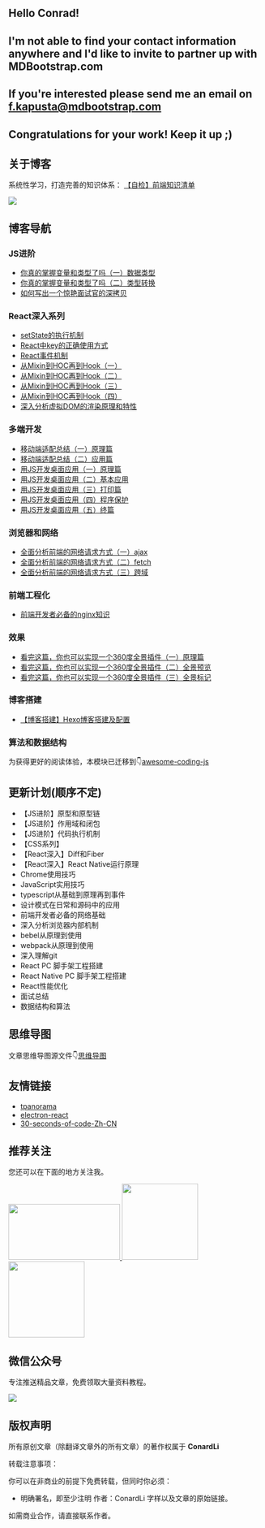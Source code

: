 ## Hello Conrad!
## I'm not able to find your contact information anywhere and I'd like to invite to partner up with MDBootstrap.com
## If you're interested please send me an email on f.kapusta@mdbootstrap.com
## Congratulations for your work! Keep it up ;)


## 关于博客

系统性学习，打造完善的知识体系： [【自检】前端知识清单](http://www.conardli.top/blog/article/综合/【自检】前端知识清单.html)


![](https://lsqimg-1257917459.cos.ap-beijing.myqcloud.com/blog/%E7%9F%A5%E8%AF%86%E4%BD%93%E7%B3%BB.png)

## 博客导航

### JS进阶

- [你真的掌握变量和类型了吗（一）数据类型](http://www.conardli.top/blog/article/JS进阶/你真的掌握变量和类型了吗（一）数据类型.html)
- [你真的掌握变量和类型了吗（二）类型转换](http://www.conardli.top/blog/article/JS进阶/你真的掌握变量和类型了吗（二）类型转换.html)
- [如何写出一个惊艳面试官的深拷贝](http://www.conardli.top/blog/article/JS进阶/如何写出一个惊艳面试官的深拷贝.html)


### React深入系列

- [setState的执行机制](http://www.conardli.top/blog/article/React深入系列/setState的执行机制.html)
- [React中key的正确使用方式](http://www.conardli.top/blog/article/React深入系列/React中key的正确使用方式.html)
- [React事件机制](http://www.conardli.top/blog/article/React深入系列/React事件机制.html)
- [从Mixin到HOC再到Hook（一）](http://www.conardli.top/blog/article/React深入系列/从Mixin到HOC再到Hook（一）.html)
- [从Mixin到HOC再到Hook（二）](http://www.conardli.top/blog/article/React深入系列/从Mixin到HOC再到Hook（二）.html)
- [从Mixin到HOC再到Hook（三）](http://www.conardli.top/blog/article/React深入系列/从Mixin到HOC再到Hook（三）.html)
- [从Mixin到HOC再到Hook（四）](http://www.conardli.top/blog/article/React深入系列/从Mixin到HOC再到Hook（四）.html)
- [深入分析虚拟DOM的渲染原理和特性](http://www.conardli.top/blog/article/React深入系列/深入分析虚拟DOM的渲染原理和特性.html)

### 多端开发

- [移动端适配总结（一）原理篇](http://www.conardli.top/blog/article/多端开发/移动端适配总结（一）原理篇.html)
- [移动端适配总结（二）应用篇](http://www.conardli.top/blog/article/多端开发/移动端适配总结（二）应用篇.html)
- [用JS开发桌面应用（一）原理篇](http://www.conardli.top/blog/article/多端开发/用JS开发桌面应用（一）原理篇.html)
- [用JS开发桌面应用（二）基本应用](http://www.conardli.top/blog/article/多端开发/用JS开发桌面应用（二）基本应用.html)
- [用JS开发桌面应用（三）打印篇](http://www.conardli.top/blog/article/多端开发/用JS开发桌面应用（三）打印篇.html)
- [用JS开发桌面应用（四）程序保护](http://www.conardli.top/blog/article/多端开发/用JS开发桌面应用（四）程序保护.html)
- [用JS开发桌面应用（五）终篇](http://www.conardli.top/blog/article/多端开发/用JS开发桌面应用（五）终篇.html)

### 浏览器和网络

- [全面分析前端的网络请求方式（一）ajax](http://www.conardli.top/blog/article/浏览器和网络/全面分析前端的网络请求方式（一）ajax.html)
- [全面分析前端的网络请求方式（二）fetch](http://www.conardli.top/blog/article/浏览器和网络/全面分析前端的网络请求方式（二）fetch.html)
- [全面分析前端的网络请求方式（三）跨域](http://www.conardli.top/blog/article/浏览器和网络/全面分析前端的网络请求方式（三）跨域.html)



### 前端工程化

- [前端开发者必备的nginx知识](http://www.conardli.top/blog/article/前端工程化/前端开发者必备的nginx知识.html)

### 效果

- [看完这篇，你也可以实现一个360度全景插件（一）原理篇](http://www.conardli.top/blog/article/效果/看完这篇，你也可以实现一个360度全景插件（一）原理篇.html)
- [看完这篇，你也可以实现一个360度全景插件（二）全景预览](http://www.conardli.top/blog/article/效果/看完这篇，你也可以实现一个360度全景插件（二）全景预览.html)
- [看完这篇，你也可以实现一个360度全景插件（三）全景标记](http://www.conardli.top/blog/article/效果/看完这篇，你也可以实现一个360度全景插件（三）全景标记.html)

### 博客搭建

- [【博客搭建】Hexo博客搭建及配置](http://www.conardli.top/blog/article/博客搭建/【博客搭建】个人博客搭建及配置.html)

### 算法和数据结构

为获得更好的阅读体验，本模块已迁移到👇[awesome-coding-js](https://github.com/ConardLi/awesome-coding-js)

## 更新计划(顺序不定)

- 【JS进阶】原型和原型链
- 【JS进阶】作用域和闭包
- 【JS进阶】代码执行机制
- 【CSS系列】
- 【React深入】Diff和Fiber
- 【React深入】React Native运行原理
- Chrome使用技巧
- JavaScript实用技巧
- typescript从基础到原理再到事件
- 设计模式在日常和源码中的应用
- 前端开发者必备的网络基础
- 深入分析浏览器内部机制
- bebel从原理到使用
- webpack从原理到使用
- 深入理解git
- React PC 脚手架工程搭建
- React Native PC 脚手架工程搭建
- React性能优化
- 面试总结
- 数据结构和算法

## 思维导图

文章思维导图源文件👇[思维导图](/mindMapping)


## 友情链接

- [tpanorama](https://github.com/ConardLi/tpanorama)
- [electron-react](https://github.com/ConardLi/electron-react)
- [30-seconds-of-code-Zh-CN](https://github.com/ConardLi/30-seconds-of-code-Zh-CN)


## 推荐关注


您还可以在下面的地方关注我。

<a href="https://juejin.im/user/5bea27965188250edf4ad8b7" >
  <img src="./img/juejin.png"  width="220px" height="110px" /> 
</a>

<a href="https://segmentfault.com/u/conardli" class="item" >
  <img src="./img/segmentfault.jpg" width="150px" height="150px" />
</a>

<a href="https://mp.weixin.qq.com/s/dYZEHTgqvxGV7mL99JuxRQ" class="item" >
  <img src="./img/gongzhonghao.png" width="150"  height="150" />
</a>


## 微信公众号

专注推送精品文章，免费领取大量资料教程。

![](./img/gzh.png)


## 版权声明

所有原创文章（除翻译文章外的所有文章）的著作权属于 **ConardLi**

转载注意事项：

你可以在非商业的前提下免费转载，但同时你必须：

- 明确署名，即至少注明 作者：ConardLi 字样以及文章的原始链接。

如需商业合作，请直接联系作者。
